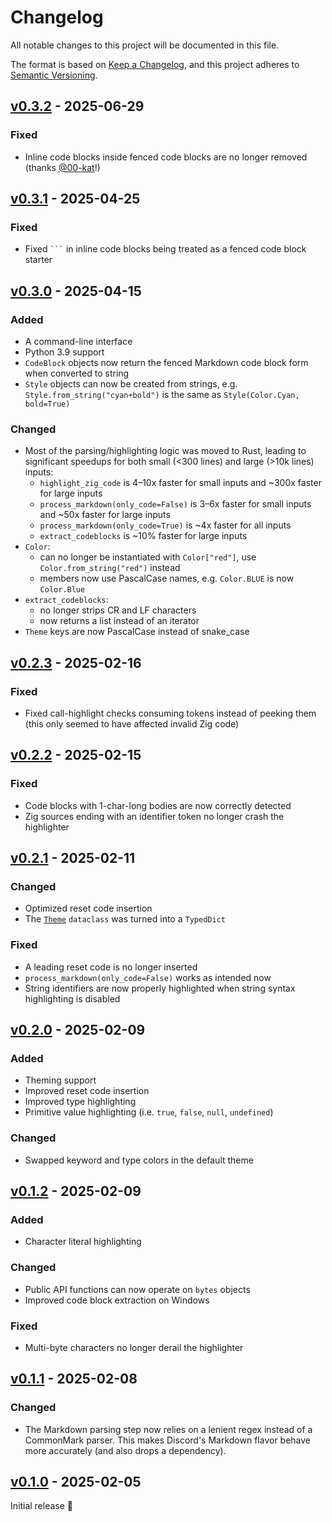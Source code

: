 # Changelog

All notable changes to this project will be documented in this file.

The format is based on [Keep a Changelog](https://keepachangelog.com/en/1.0.0/),
and this project adheres to [Semantic Versioning](https://semver.org/spec/v2.0.0.html).

## [v0.3.2] - 2025-06-29

### Fixed
- Inline code blocks inside fenced code blocks are no longer removed
  (thanks [@00-kat](https://github.com/00-kat)!)

## [v0.3.1] - 2025-04-25

### Fixed
- Fixed ` ``` ` in inline code blocks being treated as a fenced code block
  starter

## [v0.3.0] - 2025-04-15

### Added
- A command-line interface
- Python 3.9 support
- `CodeBlock` objects now return the fenced Markdown code block form when
  converted to string
- `Style` objects can now be created from strings, e.g.
  `Style.from_string("cyan+bold")` is the same as `Style(Color.Cyan, bold=True)`

### Changed
- Most of the parsing/highlighting logic was moved to Rust, leading to
  significant speedups for both small (<300 lines) and large (>10k lines)
  inputs:
  - `highlight_zig_code` is 4–10x faster for small inputs and ~300x faster for
    large inputs
  - `process_markdown(only_code=False)` is 3–6x faster for small inputs and ~50x
    faster for large inputs
  - `process_markdown(only_code=True)` is ~4x faster for all inputs
  - `extract_codeblocks` is ~10% faster for large inputs
- `Color`:
  - can no longer be instantiated with `Color["red"]`, use
    `Color.from_string("red")` instead
  - members now use PascalCase names, e.g. `Color.BLUE` is now `Color.Blue`
- `extract_codeblocks`:
  - no longer strips CR and LF characters
  - now returns a list instead of an iterator
- `Theme` keys are now PascalCase instead of snake_case

## [v0.2.3] - 2025-02-16

### Fixed
- Fixed call-highlight checks consuming tokens instead of peeking them
  (this only seemed to have affected invalid Zig code)

## [v0.2.2] - 2025-02-15

### Fixed
- Code blocks with 1-char-long bodies are now correctly detected
- Zig sources ending with an identifier token no longer crash the highlighter

## [v0.2.1] - 2025-02-11

### Changed
- Optimized reset code insertion
- The [`Theme`](https://github.com/trag1c/zig-codeblocks/blob/b6d25f780ad260be4ff90ed0657ee08d69cf2e86/README.md#theme)
  `dataclass` was turned into a `TypedDict`

### Fixed
- A leading reset code is no longer inserted
- `process_markdown(only_code=False)` works as intended now
- String identifiers are now properly highlighted when string syntax
  highlighting is disabled

## [v0.2.0] - 2025-02-09

### Added
- Theming support
- Improved reset code insertion
- Improved type highlighting
- Primitive value highlighting (i.e. `true`, `false`, `null`, `undefined`)

### Changed
- Swapped keyword and type colors in the default theme

## [v0.1.2] - 2025-02-09

### Added
- Character literal highlighting

### Changed
- Public API functions can now operate on `bytes` objects
- Improved code block extraction on Windows

### Fixed
- Multi-byte characters no longer derail the highlighter

## [v0.1.1] - 2025-02-08

### Changed
- The Markdown parsing step now relies on a lenient regex instead of a
  CommonMark parser. This makes Discord's Markdown flavor behave more accurately (and also drops a dependency).

## [v0.1.0] - 2025-02-05

Initial release 🎉

[v0.1.0]: https://github.com/trag1c/zig-codeblocks/releases/tag/v0.1.0
[v0.1.1]: https://github.com/trag1c/zig-codeblocks/compare/v0.1.0...v0.1.1
[v0.1.2]: https://github.com/trag1c/zig-codeblocks/compare/v0.1.1...v0.1.2
[v0.2.0]: https://github.com/trag1c/zig-codeblocks/compare/v0.1.2...v0.2.0
[v0.2.1]: https://github.com/trag1c/zig-codeblocks/compare/v0.2.0...v0.2.1
[v0.2.2]: https://github.com/trag1c/zig-codeblocks/compare/v0.2.1...v0.2.2
[v0.2.3]: https://github.com/trag1c/zig-codeblocks/compare/v0.2.2...v0.2.3
[v0.3.0]: https://github.com/trag1c/zig-codeblocks/compare/v0.2.3...v0.3.0
[v0.3.1]: https://github.com/trag1c/zig-codeblocks/compare/v0.3.0...v0.3.1
[v0.3.2]: https://github.com/trag1c/zig-codeblocks/compare/v0.3.1...v0.3.2
